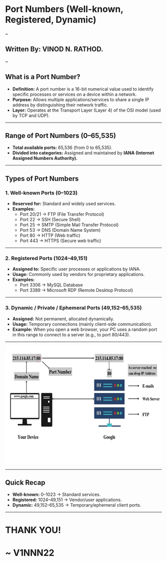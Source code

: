 # Port Numbers (Well-known, Registered, Dynamic)  
~
## Written By: VINOD N. RATHOD.  
~

## What is a Port Number?  
- **Definition:** A port number is a 16-bit numerical value used to identify specific processes or services on a device within a network.  
- **Purpose:** Allows multiple applications/services to share a single IP address by distinguishing their network traffic.  
- **Layer:** Operates at the Transport Layer (Layer 4) of the OSI model (used by TCP and UDP).  

---

## Range of Port Numbers (0–65,535)  
- **Total available ports:** 65,536 (from 0 to 65,535).  
- **Divided into categories:** Assigned and maintained by **IANA (Internet Assigned Numbers Authority).**  

---

## Types of Port Numbers  

### 1. Well-known Ports (0–1023)  
- **Reserved for:** Standard and widely used services.  
- **Examples:**  
  - Port 20/21 → FTP (File Transfer Protocol)  
  - Port 22 → SSH (Secure Shell)  
  - Port 25 → SMTP (Simple Mail Transfer Protocol)  
  - Port 53 → DNS (Domain Name System)  
  - Port 80 → HTTP (Web traffic)  
  - Port 443 → HTTPS (Secure web traffic)  

---

### 2. Registered Ports (1024–49,151)  
- **Assigned to:** Specific user processes or applications by IANA.  
- **Usage:** Commonly used by vendors for proprietary applications.  
- **Examples:**  
  - Port 3306 → MySQL Database  
  - Port 3389 → Microsoft RDP (Remote Desktop Protocol)  

---

### 3. Dynamic / Private / Ephemeral Ports (49,152–65,535)  
- **Assigned:** Not permanent, allocated dynamically.  
- **Usage:** Temporary connections (mainly client-side communication).  
- **Example:** When you open a web browser, your PC uses a random port in this range to connect to a server (e.g., to port 80/443).  

---

![Diagram](Assets/ports.jpg)  

---

## Quick Recap  
- **Well-known:** 0–1023 → Standard services.  
- **Registered:** 1024–49,151 → Vendor/user applications.  
- **Dynamic:** 49,152–65,535 → Temporary/ephemeral client ports.  

---

# THANK YOU!  
# ~ **V1NNN22**  
